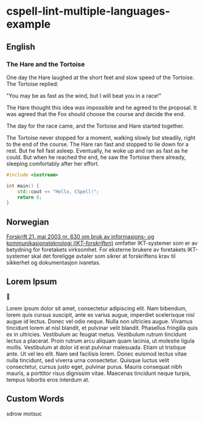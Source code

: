 # cspell-lint-multiple-languages-example

## English

### The Hare and the Tortoise

One day the Hare laughed at the short feet and slow speed of the Tortoise. The Tortoise replied:

"You may be as fast as the wind, but I will beat you in a race!"

The Hare thought this idea was impossible and he agreed to the proposal. It was agreed that the Fox should choose the course and decide the end.

The day for the race came, and the Tortoise and Hare started together.

The Tortoise never stopped for a moment, walking slowly but steadily, right to the end of the course. The Hare ran fast and stopped to lie down for a rest. But he fell fast asleep. Eventually, he woke up and ran as fast as he could. But when he reached the end, he saw the Tortoise there already, sleeping comfortably after her effort.

```cpp
#include <iostream>

int main() {
    std::cout << "Hello, CSpell!";
    return 0;
}
```

## Norwegian

[Forskrift 21. mai 2003 nr. 630 om bruk av informasjons- og kommunikasjonsteknologi (_IKT-forskriften_)](https://lovdata.no/dokument/SF/forskrift/2003-05-21-630) omfatter IKT-systemer som er av betydning for foretakets virksomhet. For eksterne brukere av foretakets IKT-systemer skal det foreligge avtaler som sikrer at forskriftens krav til sikkerhet og dokumentasjon ivaretas.

## Lorem Ipsum

:tada:

Lorem ipsum dolor sit amet, consectetur adipiscing elit. Nam bibendum, lorem quis cursus suscipit, ante ex varius augue, imperdiet scelerisque nisl augue id lectus. Donec vel odio neque. Nulla non ultricies augue. Vivamus tincidunt lorem at nisl blandit, et pulvinar velit blandit. Phasellus fringilla quis ex in ultricies. Vestibulum ac feugiat metus. Vestibulum rutrum tincidunt lectus a placerat. Proin rutrum arcu aliquam quam lacinia, ut molestie ligula mollis. Vestibulum at dolor id erat pulvinar malesuada. Etiam ut tristique ante. Ut vel leo elit. Nam sed facilisis lorem. Donec euismod lectus vitae nulla tincidunt, sed viverra urna consectetur. Quisque luctus velit consectetur, cursus justo eget, pulvinar purus. Mauris consequat nibh mauris, a porttitor risus dignissim vitae. Maecenas tincidunt neque turpis, tempus lobortis eros interdum at.

## Custom Words

sdrow motsuc
